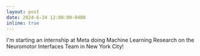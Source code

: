```yaml
---
layout: post
date: 2024-6-24 12:00:00-0400
inline: true
---
```

I'm starting an internship at Meta doing Machine Learning Research on the Neuromotor Interfaces Team in New York City!